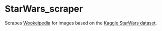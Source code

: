 # StarWars_scraper

Scrapes [Wookeipedia](https://starwars.fandom.com/wiki/Main_Page) for images based on the [Kaggle StarWars dataset](https://www.kaggle.com/datasets/jsphyg/star-wars?select=planets.csv).
